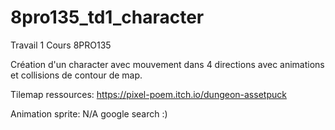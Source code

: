# 8pro135_td1_character
Travail 1 
Cours 8PRO135

Création d'un character avec mouvement dans 4 directions avec animations et collisions de contour de map.

Tilemap ressources:
https://pixel-poem.itch.io/dungeon-assetpuck

Animation sprite:
N/A google search :)

